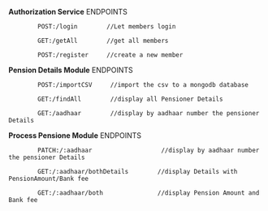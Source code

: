 
**Authorization Service** 
ENDPOINTS   

            POST:/login        //Let members login
           
            GET:/getAll        //get all members
         
            POST:/register     //create a new member


**Pension Details Module** 
ENDPOINTS 
            
            POST:/importCSV     //import the csv to a mongodb database
           
            GET:/findAll        //display all Pensioner Details
           
            GET:/aadhaar        //display by aadhaar number the pensioner Details


**Process Pensione Module**          ENDPOINTS  

            PATCH:/:aadhaar                   //display by aadhaar number the pensioner Details
            
            GET:/:aadhaar/bothDetails        //display Details with PensionAmount/Bank fee
           
            GET:/:aadhaar/both               //display Pension Amount and Bank fee
